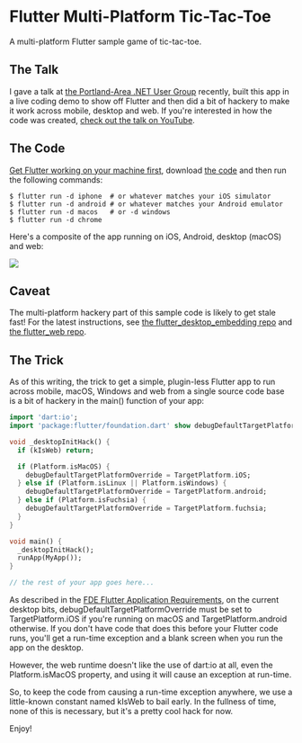 # Flutter Multi-Platform Tic-Tac-Toe

A multi-platform Flutter sample game of tic-tac-toe.

## The Talk
I gave a talk at [the Portland-Area .NET User Group](http://padnug.org) recently, built this app in a live coding demo to show off Flutter and then did a bit of hackery to make it work across mobile, desktop and web. If you're interested in how the code was created, [check out the talk on YouTube](https://youtube.com/watch?v=bbaezQE1M2U).

## The Code
[Get Flutter working on your machine first](https://flutter.dev/docs/get-started/install), download [the code](https://github.com/csells/flutter_mplat_ttt) and then run the following commands:

```shell
$ flutter run -d iphone  # or whatever matches your iOS simulator
$ flutter run -d android # or whatever matches your Android emulator
$ flutter run -d macos   # or -d windows
$ flutter run -d chrome
```
Here's a composite of the app running on iOS, Android, desktop (macOS) and web:

<img src='readme/all-together-now.png' />

## Caveat
The multi-platform hackery part of this sample code is likely to get stale fast! For the latest instructions, see [the flutter_desktop_embedding repo](https://github.com/google/flutter-desktop-embedding) and [the flutter_web repo](https://github.com/flutter/flutter_web).

## The Trick
As of this writing, the trick to get a simple, plugin-less Flutter app to run across mobile, macOS, Windows and web from a single source code base is a bit of hackery in the main() function of your app:

```dart
import 'dart:io';
import 'package:flutter/foundation.dart' show debugDefaultTargetPlatformOverride, kIsWeb;

void _desktopInitHack() {
  if (kIsWeb) return;

  if (Platform.isMacOS) {
    debugDefaultTargetPlatformOverride = TargetPlatform.iOS;
  } else if (Platform.isLinux || Platform.isWindows) {
    debugDefaultTargetPlatformOverride = TargetPlatform.android;
  } else if (Platform.isFuchsia) {
    debugDefaultTargetPlatformOverride = TargetPlatform.fuchsia;
  }
}

void main() {
  _desktopInitHack();
  runApp(MyApp());
}

// the rest of your app goes here...
```

As described in the [FDE Flutter Application Requirements](https://github.com/flutter/flutter/wiki/Desktop-shells#flutter-application-requirements), on the current desktop bits, debugDefaultTargetPlatformOverride must be set to TargetPlatform.iOS if you're running on macOS and TargetPlatform.android otherwise. If you don't have code that does this before your Flutter code runs, you'll get a run-time exception and a blank screen when you run the app on the desktop.

However, the web runtime doesn't like the use of dart:io at all, even the Platform.isMacOS property, and using it will cause an exception at run-time.

So, to keep the code from causing a run-time exception anywhere, we use a little-known constant named kIsWeb to bail early. In the fullness of time, none of this is necessary, but it's a pretty cool hack for now.

Enjoy!